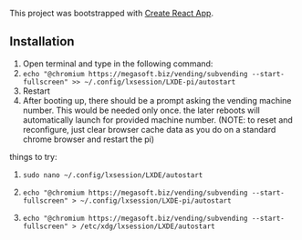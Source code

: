 This project was bootstrapped with [Create React App](https://github.com/facebook/create-react-app).


## Installation
1. Open terminal and type in the following command:
2. `echo "@chromium https://megasoft.biz/vending/subvending --start-fullscreen" >> ~/.config/lxsession/LXDE-pi/autostart`
3. Restart
4. After booting up, there should be a prompt asking the vending machine number. This would be needed only once. the later reboots will automatically launch for provided machine number. (NOTE: to reset and reconfigure, just clear browser cache data as you do on a standard chrome browser and restart the pi)


things to try:
1. `sudo nano ~/.config/lxsession/LXDE/autostart`

2. `echo "@chromium https://megasoft.biz/vending/subvending --start-fullscreen" > ~/.config/lxsession/LXDE-pi/autostart`

3. `echo "@chromium https://megasoft.biz/vending/subvending --start-fullscreen" > /etc/xdg/lxsession/LXDE/autostart`
